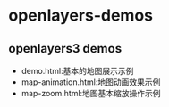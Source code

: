 # openlayers-demos
## openlayers3 demos 

- demo.html:基本的地图展示示例
- map-animation.html:地图动画效果示例
- map-zoom.html:地图基本缩放操作示例 